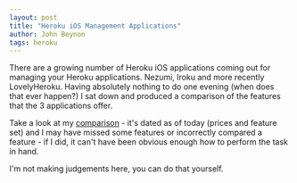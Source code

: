 ```yaml
---
layout: post
title: "Heroku iOS Management Applications" 
author: John Beynon
tags: heroku  
---
```


There are a growing number of Heroku iOS applications coming out for managing
your Heroku applications. Nezumi, Iroku and more recently LovelyHeroku. Having
absolutely nothing to do one evening (when does that ever happen?) I sat down
and produced a comparison of the features that the 3 applications offer.

Take a look at my [comparison](/pdfs/ios_comparison.pdf) - it's dated as of
today (prices and feature set) and I may have missed some features or
incorrectly compared a feature - if I did,
it can't have been obvious enough how to perform the task in hand.

I'm not making judgements here, you can do that yourself.

